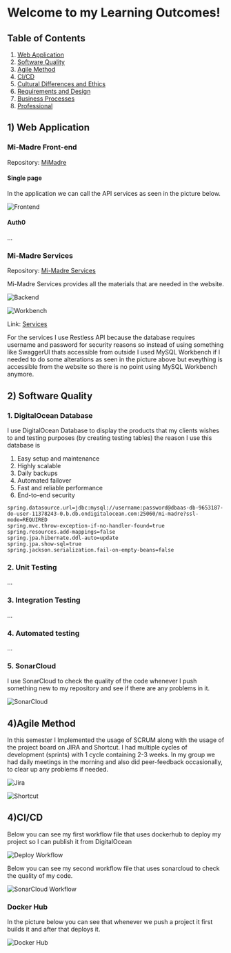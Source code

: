 # Welcome to my Learning Outcomes!

## Table of Contents

1. [Web Application](#Web-Application)
2. [Software Quality](#Software-Quality)
3. [Agile Method](#Agile-Method)
4. [CI/CD](#CI/CD)
5. [Cultural Differences and Ethics](#Cultural-Differences-and-Ethics)
6. [Requirements and Design](#Requirements-and-Design)
7. [Business Processes](#Business-Processes)
8. [Professional](#Professional)

## 1) Web Application

### Mi-Madre Front-end

Repository: [MiMadre](https://github.com/Kardnit/Mi-Madre)

#### Single page
In the application we can call the API services as seen in the picture below.

![Frontend](https://user-images.githubusercontent.com/73908937/168483667-16112fb9-5262-4b53-bb5f-77ca95b6faaa.png)


#### Auth0
...


### Mi-Madre Services

Repository: [Mi-Madre Services](https://github.com/Kardnit/Mi-Madre-Backend)

Mi-Madre Services provides all the materials that are needed in the website.

![Backend](https://user-images.githubusercontent.com/73908937/168484415-8be31d37-2d06-4818-8f93-3ed9438accdd.png)

![Workbench](https://user-images.githubusercontent.com/73908937/168484789-44843e33-83bb-4050-a2a2-0262c8aa6c10.png)


Link: [Services](mi-madre-7ps3n.ondigitalocean.app)

For the services I use Restless API because the database requires username and password for security reasons so instead of using something like SwaggerUI thats accessible from outside I used MySQL Workbench if I needed to do some alterations as seen in the picture above but eveything is accessible from the website so there is no point using MySQL Workbench anymore.

## 2) Software Quality

### 1. DigitalOcean Database

I use DigitalOcean Database to display the products that my clients wishes to and testing purposes (by creating testing tables) the reason I use this database is 

1) Easy setup and maintenance
2) Highly scalable
3) Daily backups
4) Automated failover
5) Fast and reliable performance
6) End-to-end security

```properties
spring.datasource.url=jdbc:mysql://username:password@dbaas-db-9653187-do-user-11378243-0.b.db.ondigitalocean.com:25060/mi-madre?ssl-mode=REQUIRED
spring.mvc.throw-exception-if-no-handler-found=true
spring.resources.add-mappings=false
spring.jpa.hibernate.ddl-auto=update
spring.jpa.show-sql=true
spring.jackson.serialization.fail-on-empty-beans=false
```

### 2. Unit Testing

...

### 3. Integration Testing

...

### 4. Automated testing

...

### 5. SonarCloud

I use SonarCloud to check the quality of the code whenever I push something new to my repository and see if there are any problems in it.

![SonarCloud](https://user-images.githubusercontent.com/73908937/168485474-5213f916-9e1d-4064-b654-3b98aa30d65d.png)

## 4)Agile Method

In this semester I Implemented the usage of SCRUM along with the usage of the project board on JIRA and Shortcut. I had multiple cycles of development (sprints) with 1 cycle containing 2-3 weeks. In my group we had daily meetings in the morning and also did peer-feedback occasionally, to clear up any problems if needed.

![Jira](https://user-images.githubusercontent.com/73908937/168486773-d7e882a8-2fac-4977-83bd-f3f1b21bb43e.png)

![Shortcut](https://user-images.githubusercontent.com/73908937/168486784-36156e7c-abed-4134-af07-6c802d82839e.png)


## 4)CI/CD
Below you can see my first workflow file that uses dockerhub to deploy my project so I can publish it from DigitalOcean

![Deploy Workflow](https://user-images.githubusercontent.com/73908937/168487682-cf3f5d45-cd24-4c8f-b375-69b6183a3283.png)


Below you can see my second workflow file that uses sonarcloud to check the quality of my code.

![SonarCloud Workflow](https://user-images.githubusercontent.com/73908937/168487641-af6006a7-7b9d-42c8-ac13-7017d1a7f75b.png)


### Docker Hub

In the picture below you can see that whenever we push a project it first builds it and after that deploys it.

![Docker Hub](https://user-images.githubusercontent.com/73908937/168486465-07482338-86b0-4842-b922-6c63403e6bff.png)
